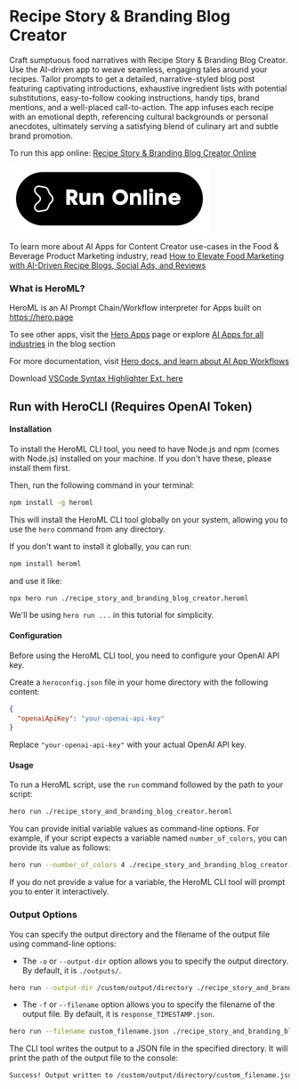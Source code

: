 # Recipe Story & Branding Blog Creator

Craft sumptuous food narratives with Recipe Story & Branding Blog Creator. Use the AI-driven app to weave seamless, engaging tales around your recipes. Tailor prompts to get a detailed, narrative-styled blog post featuring captivating introductions, exhaustive ingredient lists with potential substitutions, easy-to-follow cooking instructions, handy tips, brand mentions, and a well-placed call-to-action. The app infuses each recipe with an emotional depth, referencing cultural backgrounds or personal anecdotes, ultimately serving a satisfying blend of culinary art and subtle brand promotion.

To run this app online: [Recipe Story & Branding Blog Creator Online](https://hero.page/app/recipe-story-and-branding-blog-creator-culinary-storytelling-and-branding-wizard/2hW9ic5UAa3zbBhpK7I9)

[![Run Recipe Story & Branding Blog Creator Online](/assets/run.svg)](https://hero.page/app/recipe-story-and-branding-blog-creator-culinary-storytelling-and-branding-wizard/2hW9ic5UAa3zbBhpK7I9)

To learn more about AI Apps for Content Creator use-cases in the Food & Beverage Product Marketing industry, read [How to Elevate Food Marketing with AI-Driven Recipe Blogs, Social Ads, and Reviews](https://hero.page/blog/ai/food-and-beverage-product-marketing/how-to-elevate-food-marketing-with-ai-driven-recipe-blogs-social-ads-and-reviews/170883)

### What is HeroML?
HeroML is an AI Prompt Chain/Workflow interpreter for Apps built on https://hero.page 

To see other apps, visit the [Hero Apps](https://hero.page/apps) page or explore [AI Apps for all industries](https://hero.page/blog) in the blog section

For more documentation, visit [Hero docs, and learn about AI App Workflows](https://hero.page/tutorials/introduction-to-heroml)

Download [VSCode Syntax Highlighter Ext. here](https://marketplace.visualstudio.com/items?itemName=hero-page.heroml)

## Run with HeroCLI (Requires OpenAI Token)

#### Installation

To install the HeroML CLI tool, you need to have Node.js and npm (comes with Node.js) installed on your machine. If you don't have these, please install them first. 

Then, run the following command in your terminal:

```bash
npm install -g heroml
```

This will install the HeroML CLI tool globally on your system, allowing you to use the `hero` command from any directory.

If you don't want to install it globally, you can run:

```bash
npm install heroml
```

and use it like:

```bash
npx hero run ./recipe_story_and_branding_blog_creator.heroml
```

We'll be using `hero run ...` in this tutorial for simplicity.

#### Configuration

Before using the HeroML CLI tool, you need to configure your OpenAI API key. 

Create a `heroconfig.json` file in your home directory with the following content:

```json
{
  "openaiApiKey": "your-openai-api-key"
}
```

Replace `"your-openai-api-key"` with your actual OpenAI API key.

#### Usage

To run a HeroML script, use the `run` command followed by the path to your script:

```bash
hero run ./recipe_story_and_branding_blog_creator.heroml
```

You can provide initial variable values as command-line options. For example, if your script expects a variable named `number_of_colors`, you can provide its value as follows:

```bash
hero run --number_of_colors 4 ./recipe_story_and_branding_blog_creator.heroml
```

If you do not provide a value for a variable, the HeroML CLI tool will prompt you to enter it interactively.

### Output Options

You can specify the output directory and the filename of the output file using command-line options:

- The `-o` or `--output-dir` option allows you to specify the output directory. By default, it is `./outputs/`.

```bash
hero run --output-dir /custom/output/directory ./recipe_story_and_branding_blog_creator.heroml
```

- The `-f` or `--filename` option allows you to specify the filename of the output file. By default, it is `response_TIMESTAMP.json`.

```bash
hero run --filename custom_filename.json ./recipe_story_and_branding_blog_creator.heroml
```

The CLI tool writes the output to a JSON file in the specified directory. It will print the path of the output file to the console:

```bash
Success! Output written to /custom/output/directory/custom_filename.json
```

